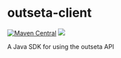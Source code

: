 # outseta-client
[![Maven Central](https://img.shields.io/maven-central/v/io.github.hamadhassan3/outseta-client.svg)](https://search.maven.org/artifact/io.github.hamadhassan3/outseta-client)
[![][coverage img]][coverage]

A Java SDK for using the outseta API

[coverage]:https://codecov.io/github/hamadhassan3/outseta-client?branch=master
[coverage img]:https://codecov.io/github/hamadhassan3/outseta-client/coverage.svg?branch=master

